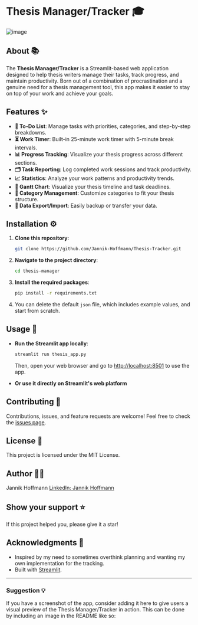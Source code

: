 # Thesis Manager/Tracker 🎓
![image](https://github.com/user-attachments/assets/93fe9756-0637-47d2-8d8f-42cf7d7ea768)
## About 📚
The **Thesis Manager/Tracker** is a Streamlit-based web application designed to help thesis writers manage their tasks, track progress, and maintain productivity. Born out of a combination of procrastination and a genuine need for a thesis management tool, this app makes it easier to stay on top of your work and achieve your goals.

## Features ✨
- **📝 To-Do List**: Manage tasks with priorities, categories, and step-by-step breakdowns.
- **⏳ Work Timer**: Built-in 25-minute work timer with 5-minute break intervals.
- **📊 Progress Tracking**: Visualize your thesis progress across different sections.
- **🗂️ Task Reporting**: Log completed work sessions and track productivity.
- **📈 Statistics**: Analyze your work patterns and productivity trends.
- **📅 Gantt Chart**: Visualize your thesis timeline and task deadlines.
- **🎯 Category Management**: Customize categories to fit your thesis structure.
- **💾 Data Export/Import**: Easily backup or transfer your data.

## Installation ⚙️
1. **Clone this repository**:
   ```bash
   git clone https://github.com/Jannik-Hoffmann/Thesis-Tracker.git
   ```

2. **Navigate to the project directory**:
   ```bash
   cd thesis-manager
   ```

3. **Install the required packages**:
   ```bash
   pip install -r requirements.txt
   ```

4. You can delete the default `json` file, which includes example values, and start from scratch.

## Usage 🚀
- **Run the Streamlit app locally**:
  ```bash
  streamlit run thesis_app.py
  ```
  Then, open your web browser and go to [http://localhost:8501](http://localhost:8501) to use the app.

- **Or use it directly on Streamlit's web platform**

## Contributing 🤝
Contributions, issues, and feature requests are welcome! Feel free to check the [issues page](https://github.com/yourusername/thesis-manager/issues).

## License 📄
This project is licensed under the MIT License.

## Author 👨‍💻
Jannik Hoffmann
[LinkedIn: Jannik Hoffmann](https://www.linkedin.com/in/jannik-hoffmann/)

## Show your support ⭐️
If this project helped you, please give it a star!

## Acknowledgments 🙌
- Inspired by my need to sometimes overthink planning and wanting my own implementation for the tracking.
- Built with [Streamlit](https://streamlit.io/).

---

### Suggestion 💡
If you have a screenshot of the app, consider adding it here to give users a visual preview of the Thesis Manager/Tracker in action. This can be done by including an image in the README like so:
